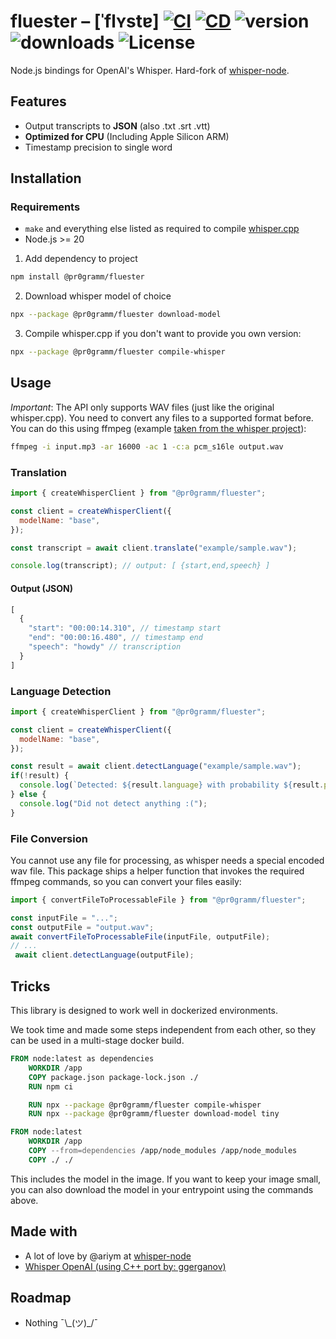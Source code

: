 # fluester – [ˈflʏstɐ] [![CI](https://github.com/pr0gramm-com/fluester/actions/workflows/CI.yml/badge.svg)](https://github.com/pr0gramm-com/fluester/actions/workflows/CI.yml) [![CD](https://github.com/pr0gramm-com/fluester/actions/workflows/CD.yml/badge.svg)](https://github.com/pr0gramm-com/fluester/actions/workflows/CD.yml) ![version](https://img.shields.io/npm/v/%40pr0gramm/fluester) ![downloads](https://img.shields.io/npm/dm/%40pr0gramm/fluester) ![License](https://img.shields.io/npm/l/%40pr0gramm%2Ffluester)

Node.js bindings for OpenAI's Whisper. Hard-fork of [whisper-node](https://github.com/ariym/whisper-node).

## Features
- Output transcripts to **JSON** (also .txt .srt .vtt)
- **Optimized for CPU** (Including Apple Silicon ARM)
- Timestamp precision to single word

## Installation
### Requirements
- `make` and everything else listed as required to compile [whisper.cpp](https://github.com/ggerganov/whisper.cpp)
- Node.js >= 20

1. Add dependency to project
```sh
npm install @pr0gramm/fluester
```

2. Download whisper model of choice
```sh
npx --package @pr0gramm/fluester download-model
```

3. Compile whisper.cpp if you don't want to provide you own version:
```sh
npx --package @pr0gramm/fluester compile-whisper
```

## Usage
*Important*: The API only supports WAV files (just like the original whisper.cpp). You need to convert any files to a supported format before.
You can do this using ffmpeg (example [taken from the whisper project](https://github.com/ggerganov/whisper.cpp)):
```sh
ffmpeg -i input.mp3 -ar 16000 -ac 1 -c:a pcm_s16le output.wav
```

### Translation
```js
import { createWhisperClient } from "@pr0gramm/fluester";

const client = createWhisperClient({
  modelName: "base",
});

const transcript = await client.translate("example/sample.wav");

console.log(transcript); // output: [ {start,end,speech} ]
```

#### Output (JSON)
```js
[
  {
    "start": "00:00:14.310", // timestamp start
    "end": "00:00:16.480", // timestamp end
    "speech": "howdy" // transcription
  }
]
```

### Language Detection
```js
import { createWhisperClient } from "@pr0gramm/fluester";

const client = createWhisperClient({
  modelName: "base",
});

const result = await client.detectLanguage("example/sample.wav");
if(!result) {
  console.log(`Detected: ${result.language} with probability ${result.probability}`);
} else {
  console.log("Did not detect anything :(");
}
```

### File Conversion
You cannot use any file for processing, as whisper needs a special encoded wav file.
This package ships a helper function that invokes the required ffmpeg commands, so you can convert your files easily:
```js
import { convertFileToProcessableFile } from "@pr0gramm/fluester";

const inputFile = "...";
const outputFile = "output.wav";
await convertFileToProcessableFile(inputFile, outputFile);
// ...
 await client.detectLanguage(outputFile);
```


## Tricks
This library is designed to work well in dockerized environments.

We took time and made some steps independent from each other, so they can be used in a multi-stage docker build.
```Dockerfile
FROM node:latest as dependencies
    WORKDIR /app
    COPY package.json package-lock.json ./
    RUN npm ci

    RUN npx --package @pr0gramm/fluester compile-whisper
    RUN npx --package @pr0gramm/fluester download-model tiny

FROM node:latest
    WORKDIR /app
    COPY --from=dependencies /app/node_modules /app/node_modules
    COPY ./ ./
```
This includes the model in the image. If you want to keep your image small, you can also download the model in your entrypoint using the commands above.

## Made with
- A lot of love by @ariym at [whisper-node](https://github.com/ariym/whisper-node)
- [Whisper OpenAI (using C++ port by: ggerganov)](https://github.com/ggerganov/whisper.cpp)

## Roadmap
- Nothing ¯\\\_(ツ)_/¯
